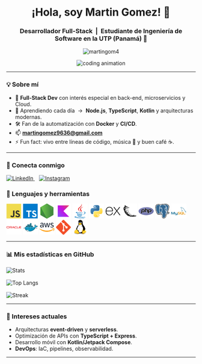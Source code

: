 <h1 align="center">¡Hola, soy Martin Gomez! 👋</h1>
<h3 align="center">Desarrollador Full-Stack &nbsp;|&nbsp; Estudiante de Ingeniería de Software en la UTP (Panamá) 🌟</h3>

<p align="center">
  <img src="https://komarev.com/ghpvc/?username=martingom4&label=Visitas%20al%20perfil&color=0e75b6&style=flat" alt="martingom4" />
</p>

<p align="center">
  <img src="https://github.com/Adam-pw/Adam-pw/blob/main/animation_500_kxa883sd.gif" width="250" alt="coding animation" />
</p>

---

### 💡 Sobre mí
- 🎯 **Full-Stack Dev** con interés especial en back-end, microservicios y Cloud.
- 🌱 Aprendiendo cada día &nbsp;→&nbsp; **Node.js**, **TypeScript**, **Kotlin** y arquitecturas modernas.
- 🛠️ Fan de la automatización con **Docker** y **CI/CD**.
- 📫 **martingomez9636@gmail.com**
- ⚡ Fun fact: vivo entre líneas de código, música 🎵 y buen café ☕️.

---
### 🤝 Conecta conmigo
<p align="left">
  <a href="https://www.linkedin.com/in/martingom4/" target="_blank">
    <img src="https://raw.githubusercontent.com/rahuldkjain/github-profile-readme-generator/master/src/images/icons/Social/linked-in-alt.svg"
         alt="LinkedIn"
         width="32" height="32"/>
  </a>
  &nbsp;&nbsp;
  <a href="https://instagram.com/martingom4" target="_blank">
    <img src="https://raw.githubusercontent.com/rahuldkjain/github-profile-readme-generator/master/src/images/icons/Social/instagram.svg"
         alt="Instagram"
         width="32" height="32"/>
  </a>
</p>

### 🧰 Lenguajes y herramientas

<p>
  <!-- Core -->
  <img src="https://raw.githubusercontent.com/devicons/devicon/master/icons/javascript/javascript-original.svg" title="JavaScript" width="40" height="40"/>
  <img src="https://raw.githubusercontent.com/devicons/devicon/master/icons/typescript/typescript-original.svg" title="TypeScript" width="40" height="40"/>
  <img src="https://raw.githubusercontent.com/devicons/devicon/master/icons/nodejs/nodejs-original.svg" title="Node.js" width="40" height="40"/>
  <img src="https://raw.githubusercontent.com/devicons/devicon/master/icons/kotlin/kotlin-original.svg" title="Kotlin" width="40" height="40"/>
  <img src="https://raw.githubusercontent.com/devicons/devicon/master/icons/java/java-original.svg" title="Java" width="40" height="40"/>
  <img src="https://raw.githubusercontent.com/devicons/devicon/master/icons/python/python-original.svg" title="Python" width="40" height="40"/>
  
  <!-- Back-end / Databases -->
  <img src="https://raw.githubusercontent.com/devicons/devicon/master/icons/express/express-original.svg" title="Express" width="40" height="40"/>
  <img src="https://raw.githubusercontent.com/devicons/devicon/master/icons/flask/flask-original.svg" title="Flask" width="40" height="40"/>
  <img src="https://raw.githubusercontent.com/devicons/devicon/master/icons/php/php-original.svg" title="PHP" width="40" height="40"/>
  <img src="https://raw.githubusercontent.com/devicons/devicon/master/icons/postgresql/postgresql-original.svg" title="PostgreSQL" width="40" height="40"/>
  <img src="https://raw.githubusercontent.com/devicons/devicon/master/icons/mysql/mysql-original-wordmark.svg" title="MySQL" width="40" height="40"/>
  <img src="https://raw.githubusercontent.com/devicons/devicon/master/icons/oracle/oracle-original.svg" title="Oracle" width="40" height="40"/>

  <!-- Tools / Cloud -->
  <img src="https://raw.githubusercontent.com/devicons/devicon/master/icons/docker/docker-original.svg" title="Docker" width="40" height="40"/>
  <img src="https://raw.githubusercontent.com/devicons/devicon/master/icons/amazonwebservices/amazonwebservices-original-wordmark.svg" title="AWS" width="40" height="40"/>
  <img src="https://raw.githubusercontent.com/devicons/devicon/master/icons/git/git-original.svg" title="Git" width="40" height="40"/>
  <img src="https://raw.githubusercontent.com/devicons/devicon/master/icons/linux/linux-original.svg" title="Linux" width="40" height="40"/>
</p>

---

### 📊 Mis estadísticas en GitHub
<p>
  <img align="center" src="https://github-readme-stats.vercel.app/api?username=martingom4&show_icons=true&theme=github_dark&hide_border=true" alt="Stats" />
</p>
<p>
  <img align="center" src="https://github-readme-stats.vercel.app/api/top-langs/?username=martingom4&layout=compact&theme=github_dark&hide_border=true" alt="Top Langs" />
</p>
<p>
  <img align="center" src="https://github-readme-streak-stats.herokuapp.com/?user=martingom4&theme=dark&hide_border=true" alt="Streak" />
</p>

---

### 🚀 Intereses actuales
- Arquitecturas **event-driven** y **serverless**.
- Optimización de APIs con **TypeScript + Express**.
- Desarrollo móvil con **Kotlin/Jetpack Compose**.
- **DevOps**: IaC, pipelines, observabilidad.

---
